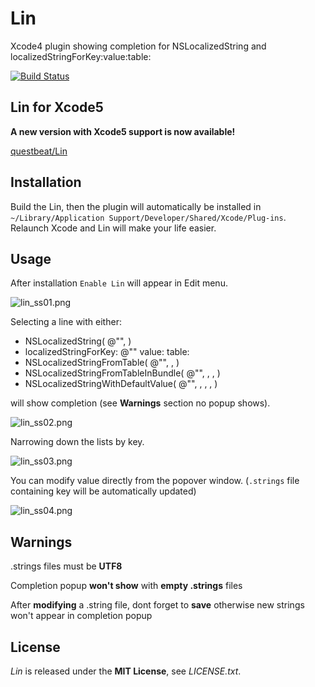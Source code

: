 # Lin
Xcode4 plugin showing completion for NSLocalizedString and localizedStringForKey:value:table:

[![Build Status](https://travis-ci.org/questbeat/Lin.png?branch=master)](https://travis-ci.org/questbeat/Lin)


## Lin for Xcode5
**A new version with Xcode5 support is now available!**

[questbeat/Lin](https://github.com/questbeat/Lin-Xcode5)


## Installation
Build the Lin, then the plugin will automatically be installed in `~/Library/Application Support/Developer/Shared/Xcode/Plug-ins`.  
Relaunch Xcode and Lin will make your life easier.


## Usage
After installation `Enable Lin` will appear in Edit menu.  

![lin_ss01.png](http://adotout.sakura.ne.jp/github/Lin/lin_ss01.png)

Selecting a line with either:

- NSLocalizedString( @"", )
- localizedStringForKey: @"" value: table:
- NSLocalizedStringFromTable( @"", , )
- NSLocalizedStringFromTableInBundle( @"", , , )
- NSLocalizedStringWithDefaultValue( @"", , , , )

will show completion (see **Warnings** section no popup shows).

![lin_ss02.png](http://adotout.sakura.ne.jp/github/Lin/lin_ss02.png)

Narrowing down the lists by key.  

![lin_ss03.png](http://adotout.sakura.ne.jp/github/Lin/lin_ss03.png)

You can modify value directly from the popover window. (`.strings` file containing key will be automatically updated) 

![lin_ss04.png](http://adotout.sakura.ne.jp/github/Lin/lin_ss04.png)


## Warnings

.strings files must be **UTF8**

Completion popup **won't show** with **empty .strings** files

After **modifying** a .string file, dont forget to **save** otherwise new strings won't appear in completion popup


## License
*Lin* is released under the **MIT License**, see *LICENSE.txt*.

